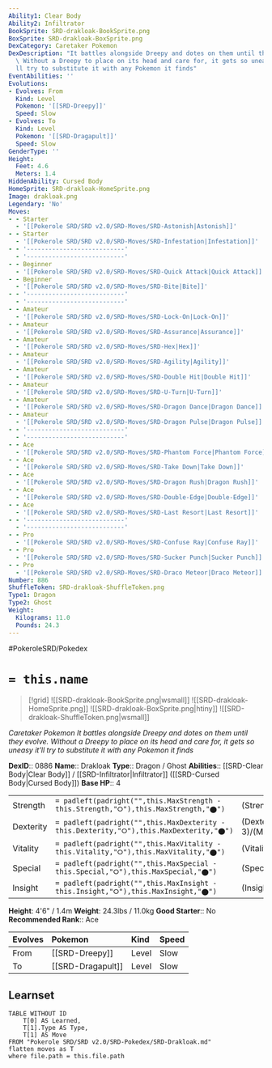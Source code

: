 ```yaml
---
Ability1: Clear Body
Ability2: Infiltrator
BookSprite: SRD-drakloak-BookSprite.png
BoxSprite: SRD-drakloak-BoxSprite.png
DexCategory: Caretaker Pokemon
DexDescription: "It battles alongside Dreepy and dotes on them until they evolve.\
  \ Without a Dreepy to place on its head and care for, it gets so uneasy it\u2019\
  ll try to substitute it with any Pokemon it finds"
EventAbilities: ''
Evolutions:
- Evolves: From
  Kind: Level
  Pokemon: '[[SRD-Dreepy]]'
  Speed: Slow
- Evolves: To
  Kind: Level
  Pokemon: '[[SRD-Dragapult]]'
  Speed: Slow
GenderType: ''
Height:
  Feet: 4.6
  Meters: 1.4
HiddenAbility: Cursed Body
HomeSprite: SRD-drakloak-HomeSprite.png
Image: drakloak.png
Legendary: 'No'
Moves:
- - Starter
  - '[[Pokerole SRD/SRD v2.0/SRD-Moves/SRD-Astonish|Astonish]]'
- - Starter
  - '[[Pokerole SRD/SRD v2.0/SRD-Moves/SRD-Infestation|Infestation]]'
- - '---------------------------'
  - '---------------------------'
- - Beginner
  - '[[Pokerole SRD/SRD v2.0/SRD-Moves/SRD-Quick Attack|Quick Attack]]'
- - Beginner
  - '[[Pokerole SRD/SRD v2.0/SRD-Moves/SRD-Bite|Bite]]'
- - '---------------------------'
  - '---------------------------'
- - Amateur
  - '[[Pokerole SRD/SRD v2.0/SRD-Moves/SRD-Lock-On|Lock-On]]'
- - Amateur
  - '[[Pokerole SRD/SRD v2.0/SRD-Moves/SRD-Assurance|Assurance]]'
- - Amateur
  - '[[Pokerole SRD/SRD v2.0/SRD-Moves/SRD-Hex|Hex]]'
- - Amateur
  - '[[Pokerole SRD/SRD v2.0/SRD-Moves/SRD-Agility|Agility]]'
- - Amateur
  - '[[Pokerole SRD/SRD v2.0/SRD-Moves/SRD-Double Hit|Double Hit]]'
- - Amateur
  - '[[Pokerole SRD/SRD v2.0/SRD-Moves/SRD-U-Turn|U-Turn]]'
- - Amateur
  - '[[Pokerole SRD/SRD v2.0/SRD-Moves/SRD-Dragon Dance|Dragon Dance]]'
- - Amateur
  - '[[Pokerole SRD/SRD v2.0/SRD-Moves/SRD-Dragon Pulse|Dragon Pulse]]'
- - '---------------------------'
  - '---------------------------'
- - Ace
  - '[[Pokerole SRD/SRD v2.0/SRD-Moves/SRD-Phantom Force|Phantom Force]]'
- - Ace
  - '[[Pokerole SRD/SRD v2.0/SRD-Moves/SRD-Take Down|Take Down]]'
- - Ace
  - '[[Pokerole SRD/SRD v2.0/SRD-Moves/SRD-Dragon Rush|Dragon Rush]]'
- - Ace
  - '[[Pokerole SRD/SRD v2.0/SRD-Moves/SRD-Double-Edge|Double-Edge]]'
- - Ace
  - '[[Pokerole SRD/SRD v2.0/SRD-Moves/SRD-Last Resort|Last Resort]]'
- - '---------------------------'
  - '---------------------------'
- - Pro
  - '[[Pokerole SRD/SRD v2.0/SRD-Moves/SRD-Confuse Ray|Confuse Ray]]'
- - Pro
  - '[[Pokerole SRD/SRD v2.0/SRD-Moves/SRD-Sucker Punch|Sucker Punch]]'
- - Pro
  - '[[Pokerole SRD/SRD v2.0/SRD-Moves/SRD-Draco Meteor|Draco Meteor]]'
Number: 886
ShuffleToken: SRD-drakloak-ShuffleToken.png
Type1: Dragon
Type2: Ghost
Weight:
  Kilograms: 11.0
  Pounds: 24.3
---
```


#PokeroleSRD/Pokedex

# `= this.name`

> [!grid]
> ![[SRD-drakloak-BookSprite.png|wsmall]]
> ![[SRD-drakloak-HomeSprite.png]]
> ![[SRD-drakloak-BoxSprite.png|htiny]]
> ![[SRD-drakloak-ShuffleToken.png|wsmall]]


*Caretaker Pokemon*
*It battles alongside Dreepy and dotes on them until they evolve. Without a Dreepy to place on its head and care for, it gets so uneasy it’ll try to substitute it with any Pokemon it finds*

**DexID**:: 0886
**Name**:: Drakloak
**Type**:: Dragon / Ghost
**Abilities**:: [[SRD-Clear Body|Clear Body]] / [[SRD-Infiltrator|Infiltrator]] ([[SRD-Cursed Body|Cursed Body]])
**Base HP**:: 4

|           |                                                                                        |                                          |
| --------- | -------------------------------------------------------------------------------------- | ---------------------------------------- |
| Strength  | `= padleft(padright("",this.MaxStrength - this.Strength,"⭘"),this.MaxStrength,"⬤")`    | (Strength::2)/(MaxStrength::5)   |
| Dexterity | `= padleft(padright("",this.MaxDexterity - this.Dexterity,"⭘"),this.MaxDexterity,"⬤")` | (Dexterity:: 3)/(MaxDexterity::6) |
| Vitality  | `= padleft(padright("",this.MaxVitality - this.Vitality,"⭘"),this.MaxVitality,"⬤")`    | (Vitality::2)/(MaxVitality::4)   |
| Special   | `= padleft(padright("",this.MaxSpecial - this.Special,"⭘"),this.MaxSpecial,"⬤")`       | (Special::2)/(MaxSpecial::4)     |
| Insight   | `= padleft(padright("",this.MaxInsight - this.Insight,"⭘"),this.MaxInsight,"⬤")`       | (Insight::2)/(MaxInsight::4)     |

**Height**: 4'6" / 1.4m
**Weight**: 24.3lbs / 11.0kg
**Good Starter**:: No
**Recommended Rank**:: Ace

| Evolves   | Pokemon           | Kind   | Speed   |
|:----------|:------------------|:-------|:--------|
| From      | [[SRD-Dreepy]]    | Level  | Slow    |
| To        | [[SRD-Dragapult]] | Level  | Slow    |

## Learnset

```dataview
TABLE WITHOUT ID
    T[0] AS Learned,
    T[1].Type AS Type,
    T[1] AS Move
FROM "Pokerole SRD/SRD v2.0/SRD-Pokedex/SRD-Drakloak.md"
flatten moves as T
where file.path = this.file.path
```

